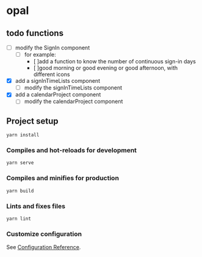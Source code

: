 # opal

## todo functions
- [ ] modify the SignIn component
  - [ ] for example: 
    - [ ]add a function to know the number of continuous sign-in days
    - [ ]good morning or good evening or good afternoon, with different icons
- [x] add a signInTimeLists component
  - [ ] modify the signInTimeLists component
- [x] add a calendarProject component
  - [ ] modify the calendarProject component
## Project setup
```
yarn install
```

### Compiles and hot-reloads for development
```
yarn serve
```

### Compiles and minifies for production
```
yarn build
```

### Lints and fixes files
```
yarn lint
```

### Customize configuration
See [Configuration Reference](https://cli.vuejs.org/config/).
